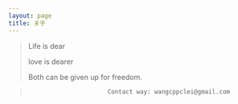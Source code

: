 ```yaml
---
layout: page
title: 关于
---
```


> Life is dear
>
> love is dearer
> 
> Both can be given up for freedom.
>
>
>
>
>









>                           Contact way: wangcppclei@gmail.com